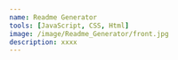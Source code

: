 ```yaml
---
name: Readme Generator
tools: [JavaScript, CSS, Html]
image: /image/Readme_Generator/front.jpg
description: xxxx
---
```

